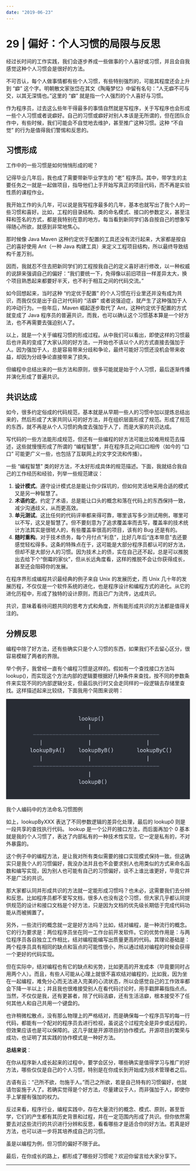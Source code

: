 ```yaml
---
date: "2019-06-23"
---  
```

      
# 29 | 偏好：个人习惯的局限与反思
经过长时间的工作实践，我们会逐步养成一些做事的个人喜好或习惯，并且会自我感觉这种个人习惯会是很好的方法。

不可否认，每个人做事情都有些个人习惯，有些特别强烈的，可能其程度还会上升到 “癖” 这个字。明朝散文家张岱在其文《陶庵梦忆》中留有名句：“人无癖不可与交，以其无深情也。”这里的 “癖” 就是指一个人强烈的个人喜好与习惯。

作为程序员，过去这么些年干得最多的事情自然就是写程序，关于写程序也会形成一些个人习惯或者说癖好。自己的习惯或癖好对别人本该是无所谓的，但在团队合作中，有些时候，我们可能会不自觉地去维护，甚至推广这种习惯。这种 “不自觉” 的行为是值得我们警惕和反思的。

## 习惯形成

工作中的一些习惯是如何悄悄形成的呢？

记得毕业几年后，我也成了需要带新毕业学生的 “老” 程序员。其中，带学生的主要任务之一就是一起做项目，指导他们上手开始写真正的项目代码，而不再是实验性质的课程作业。

我开始工作的头几年，可以说是我写程序最多的几年，基本也就写出了我个人的一些习惯和喜好。比如，工程的目录结构、类的命名模式、接口的参数定义，甚至注释和签名的方式，都是我特别在意的地方。每当看到新同学们各自按自己的想象写得随心所欲，就感到非常地焦心。

<!-- [[[read_end]]] -->

那时候像 Java Maven 这种约定优于配置的工具还没有流行起来，大家都是按自己的喜好使用 Ant（一种 Java 构建工具）来定义工程项目结构，所以最终导致结构千差万别。

因而，我就忍不住去把新同学们的工程按我自己的定义喜好进行修改，以一种权威的说辞来强调自己的偏好：“我们要统一下，免得像以前旧项目一样差异太大，换个项目熟悉起来都要好半天，也不利于相互之间的代码交流。”

如今回想起来，当时这种 “约定优于配置” 的个人习惯在行业里还并没有成为共识，而我仅仅是出于自己对代码的 “洁癖” 或者说强迫症，就产生了这种强加于人的冲动行为。一些年后，Maven 崛起逐步取代了 Ant，这种约定优于配置的方式就变成了 Java 程序员的普遍共识，而我，也可以确认这个习惯基本算是一个好方法，也不再需要去强迫别人了。

以上，就是一个关于编程习惯的形成过程。从中我们可以看出，即使这样的习惯最后也许真的变成了大家认同的好方法，一开始也不该以个人的方式直接去强加于人。因为强加于人，总是容易带来分歧和争论，最终可能好习惯还没机会带来收益，却因为分歧争论直接带来了损失。

但编程中总结出来的一些方法和原则，很多可能就是始于个人习惯，最后逐渐传播并演化形成了普遍共识。

## 共识达成

如今，很多约定俗成的代码规范，基本就是从早期一些人的习惯中加以提炼总结出来的，然后形成了大家共同认可的好方法，并在组织层面形成了规范。形成了规范的东西，就不再是从个人习惯的角度去强加于人了，而是大家的共识达成。

写代码的一些方法能形成规范，但还有一些编程的好方法可能比较难用规范去描述，这些就慢慢形成了所谓的 “编程智慧”，并在程序员之间口口相传（如今的 “口口” 可能更广义一些，也包括了互联网上的文字交流和传播）。

一些 “编程智慧” 类的好方法，不太好形成具体的规范描述。下面，我就结合我自己的工作经历和经验，列举一些规范建议：

1.  **设计模式**。遵守设计模式总是能让你少踩坑的，但如何灵活地采用合适的模式又是另一种智慧了。
2.  **术语约定**。约定了术语，总是能让口头的概念和落在代码上的东西保持一致，减少沟通歧义，从而更高效。
3.  **单元测试**。这比任何的代码评审都来得可靠，哪里该写多少测试用例，哪里可以不写，这又是智慧了。但不要刻意为了追求覆盖率而去写，覆盖率的技术统计方法其实是很唬人的，有些覆盖率很高的项目，该有的 Bug 还是有的。
4.  **随时重构**。对于技术债务，每个月付点“利息”，比好几年后“连本带息”去还要感觉轻松得多。这条的特殊点在于，这可能是大部分程序员都认可的好方法，但却不是大部分人的习惯。因为技术上的债，实在自己还不起，总是可以推脱出去给下个“倒霉的家伙”，但从长远角度看，这样的推脱不会让你获得成长，甚至还会阻碍你的发展。

在程序界形成编程共识最经典的例子来自 Unix 的发展历史，而 Unix 几十年的发展历程，不仅仅是一个软件系统的进化，也是程序设计和编程方式的进化。从它的进化历程中，形成了独特的设计原则，而且已广为流传，达成共识。

共识，意味着看待问题共同的思考方式和角度，所有能形成共识的方法都是值得关注的。

## 分辨反思

编程中除了好方法，还有些确实只是个人习惯的东西，如果我们不去留心区分，很容易模糊了两者的界限。

举个例子，我曾经一直有个编程习惯是这样的。假如有一个查找接口方法叫 lookup\(\)，而实现这个方法内部的逻辑要根据好几种条件来查找，按不同的参数条件来实现不同的内部逻辑分支，但最后执行时又会走同样的一段逻辑去存储里查找。这样描述起来比较绕，下面我用个简图来说明：

![](./httpsstatic001geekbangorgresourceimagedec5ded4a70a4c19c670aa662c38fa9e6cc5.png)

我个人编码中的方法命名习惯图例

如上，lookupByXXX 表达了不同参数逻辑的差异化处理，最后的 lookup0 则是一段共享的查找执行代码。 lookup 是一个公开的接口方法，而后面再加个 0 基本就是我的个人习惯了，表达了内部私有的一种技术性实现，它一定是私有的，不对外暴露的。

这个例子中的编程方法，是让我对所有类似需要的接口实现模式保持一致。但这确实只是我个人的习惯偏好，我没办法并且也不会要求别人也用类似的方式来命名函数和编写实现，因为别人也可能有自己的习惯偏好，谈不上谁比谁更好，毕竟它并不是广泛的共识。

那大家都认同并形成共识的方法就一定能形成习惯吗？也未必，这需要我们去分辨和反思。比如程序员都不爱写文档，很多人也没有这个习惯，但大家几乎都认同提供规范的设计和接口文档是个好方法，只是因为文档的优先级长期低于完成代码功能从而被搁置了。

另外，一些流行的概念就一定是好方法吗？比如，结对编程，是一种流行的概念。它的行为要求是：两位程序员坐在同一工作台前开发软件。它的优势作用是：与两位程序员各自独立工作相比，结对编程能编写出质量更高的代码。其理论基础是：两个程序员具有相同的缺点和盲点的可能性很小，所以通过结对编程的时候会获得一个更好的代码实现。

但在实际中，结对编程也有它的缺点和劣势，比如更高的开发成本（毕竟要同时占用两个人）。而且，有些人可能从心理上就很不喜欢结对编程的，比如我，因为坐在一起编程，难免分心而无法进入完美的心流状态，所以会感觉自己的工作效率都会下降一半以上；并且我也很难接受别人在看代码讨论时，用手戳屏幕指指点点。当然，不仅仅是我，还有更甚者，除了代码洁癖，还有生活洁癖，根本接受不了任何其他人和自己共用一个键盘的。

也许稍微松散点，没有那么物理上的严格结对，而是确保每一个程序员写的每一行代码，都能有一个配对的程序员去进行检视，虽说这个过程完全是异步或远程的，但效果应该也是可以保障的。这几乎就是开源项目的协作模式。开源项目的繁荣与成功，也证明了其实践的协作模式是一种好方法。

**总结来说**：

在你从程序新人成长起来的过程中，要学会区分，哪些确实是值得学习与推广的好方法，哪些仅仅是自己的个人习惯，特别是在你成长到开始成为技术管理者之后。

古语有云：“己所不欲，勿施于人。”而己之所欲，若是自己特有的习惯偏好，也就请勿妄施于人了。若确实觉得是个好方法，尽量建议于人，而非强加于人，即使你手上掌握有强加的权力。

反过来看，程序行业，编程实践中，存在大量流行的概念、模式、原则，甚至哲学，它们的产生都有其历史背景和过程，并在一定范围内形成了共识。但你依然需要去对这些流行的共识进行分辨和反思，看看哪些才是适合你的好方法。若真是好方法，也可以进一步将其培养成自己的习惯。

虽是以编程为例，但习惯的偏好不限于此。

最后，在你成长的路上，都形成了哪些好习惯呢？欢迎你留言给大家分享下。

* * *